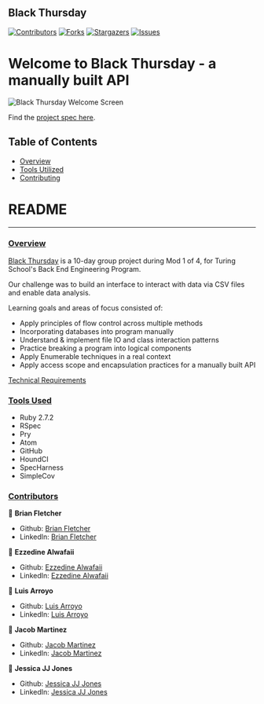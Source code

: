 ## Black Thursday

[![Contributors][contributors-shield]][contributors-url]
[![Forks][forks-shield]][forks-url]
[![Stargazers][stars-shield]][stars-url]
[![Issues][issues-shield]][issues-url]
# Welcome to Black Thursday - a manually built API  #
![Black Thursday Welcome Screen](https://user-images.githubusercontent.com/74567704/121423055-dc3b6480-c93d-11eb-9f00-9e230adcbbd8.png)

Find the [project spec here](http://backend.turing.io/module1/projects/black_thursday/).
## Table of Contents

- [Overview](#overview)
- [Tools Utilized](#tools-used)
- [Contributing](#contributors)

# README
------

### <ins>Overview</ins>

[Black Thursday](https://github.com/bfl3tch/black_thursday) is a 10-day group project during Mod 1 of 4, for Turing School's Back End Engineering Program.

Our challenge was to build an interface to interact with data via CSV files and enable data analysis.

Learning goals and areas of focus consisted of:

- Apply principles of flow control across multiple methods
- Incorporating databases into program manually
- Understand & implement file IO and class interaction patterns
- Practice breaking a program into logical components
- Apply Enumerable techniques in a real context
- Apply access scope and encapsulation practices for a manually built API

[Technical Requirements](http://backend.turing.io/module1/projects/black_thursday/)

### <ins>Tools Used</ins>
- Ruby 2.7.2
- RSpec
- Pry
- Atom
- GitHub
- HoundCI
- SpecHarness
- SimpleCov

### <ins>Contributors</ins>

👤  **Brian Fletcher**
- Github: [Brian Fletcher](https://github.com/bfl3tch)
- LinkedIn: [Brian Fletcher](https://www.linkedin.com/in/bfl3tch)

👤  **Ezzedine Alwafaii**
- Github: [Ezzedine Alwafaii](https://github.com/ealwafai)
- LinkedIn: [Ezzedine Alwafaii](https://www.linkedin.com/in/ezzedine-alwafai//)

👤  **Luis Arroyo**
- Github: [Luis Arroyo](https://github.com/dat1guyluigi)
- LinkedIn: [Luis Arroyo](https://www.linkedin.com/in/luis-arroyo-65a954181/)

👤  **Jacob Martinez**
- Github: [Jacob Martinez](https://github.com/Jacobmar13)
- LinkedIn: [Jacob Martinez](https://www.linkedin.com/in/jacob-martinez-696633180/)

👤  **Jessica JJ Jones**
- Github: [Jessica JJ Jones](https://github.com/JeJones21)
- LinkedIn: [Jessica JJ Jones](https://www.linkedin.com/in/jessica-jones-jj-she-her-b01424212/)




<!-- MARKDOWN LINKS & IMAGES -->

[contributors-shield]: https://img.shields.io/github/contributors/bfl3tch/black_thursday.svg?style=flat-square
[contributors-url]: https://github.com/bfl3tch/black_thursday/graphs/contributors
[forks-shield]: https://img.shields.io/github/forks/bfl3tch/black_thursday.svg?style=flat-square
[forks-url]: https://github.com/bfl3tch/black_thursday/network/members
[stars-shield]: https://img.shields.io/github/stars/bfl3tch/black_thursday.svg?style=flat-square
[stars-url]: https://github.com/bfl3tch/black_thursday/stargazers
[issues-shield]: https://img.shields.io/github/issues/bfl3tch/black_thursday.svg?style=flat-square
[issues-url]: https://github.com/bfl3tch/black_thursday/issues

